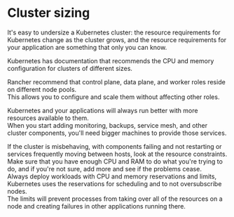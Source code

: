 # Cluster sizing

It's easy to undersize a Kubernetes cluster: the resource requirements for Kubernetes change as the cluster grows, and the resource requirements for your application are something that only you can know.  

Kubernetes has documentation that recommends the CPU and memory configuration for clusters of different sizes.  

Rancher recommend that control plane, data plane, and worker roles reside on different node pools.  
This allows you to configure and scale them without affecting other roles.

Kubernetes and your applications will always run better with more resources available to them.  
When you start adding monitoring, backups, service mesh, and other cluster components, you'll need bigger machines to provide those services.  

If the cluster is misbehaving, with components failing and not restarting or services frequently moving between hosts, look at the resource constraints.  
Make sure that you have enough CPU and RAM to do what you're trying to do, and if you're not sure, add more and see if the problems cease.  
Always deploy workloads with CPU and memory reservations and limits, Kubernetes uses the reservations for scheduling and to not oversubscribe nodes.  
The limits will prevent processes from taking over all of the resources on a node and creating failures in other applications running there.

